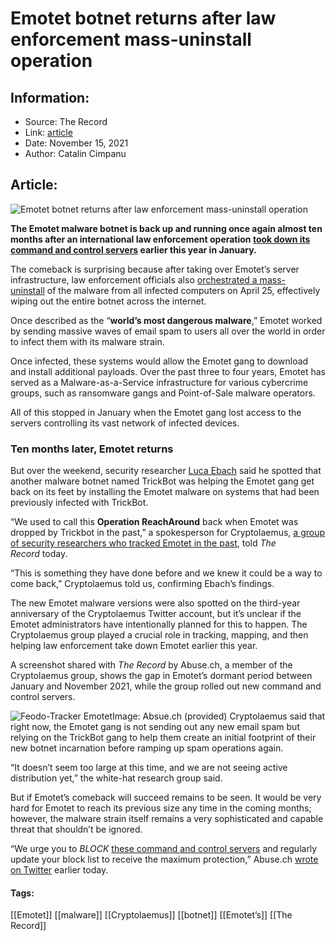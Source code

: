 # Emotet botnet returns after law enforcement mass-uninstall operation
### 

## Information:
+ Source: The Record
+ Link: [article](https://therecord.media/emotet-botnet-returns-after-law-enforcement-mass-uninstall-operation/)
+ Date: November 15, 2021
+ Author: Catalin Cimpanu


## Article:
![Emotet botnet returns after law enforcement mass-uninstall operation](https://therecord.media/wp-content/uploads/2021/11/Emotet.png)

**The Emotet malware botnet is back up and running once again almost ten months after an international law enforcement operation [took down its command and control servers](https://www.europol.europa.eu/newsroom/news/world%E2%80%99s-most-dangerous-malware-emotet-disrupted-through-global-action) earlier this year in January.**


The comeback is surprising because after taking over Emotet’s server infrastructure, law enforcement officials also [orchestrated a mass-uninstall](https://www.zdnet.com/article/authorities-plan-to-mass-uninstall-emotet-from-infected-hosts-on-april-25-2021/) of the malware from all infected computers on April 25, effectively wiping out the entire botnet across the internet.


Once described as the “**world’s most dangerous malware**,” Emotet worked by sending massive waves of email spam to users all over the world in order to infect them with its malware strain.


Once infected, these systems would allow the Emotet gang to download and install additional payloads. Over the past three to four years, Emotet has served as a Malware-as-a-Service infrastructure for various cybercrime groups, such as ransomware gangs and Point-of-Sale malware operators.


All of this stopped in January when the Emotet gang lost access to the servers controlling its vast network of infected devices.


### Ten months later, Emotet returns


But over the weekend, security researcher [Luca Ebach](https://cyber.wtf/2021/11/15/guess-whos-back/) said he spotted that another malware botnet named TrickBot was helping the Emotet gang get back on its feet by installing the Emotet malware on systems that had been previously infected with TrickBot.


“We used to call this **Operation ReachAround** back when Emotet was dropped by Trickbot in the past,” a spokesperson for Cryptolaemus, [a group of security researchers who tracked Emotet in the past](https://www.zdnet.com/article/meet-the-white-hat-group-fighting-emotet-the-worlds-most-dangerous-malware/), told *The Record* today.


“This is something they have done before and we knew it could be a way to come back,” Cryptolaemus told us, confirming Ebach’s findings.


The new Emotet malware versions were also spotted on the third-year anniversary of the Cryptolaemus Twitter account, but it’s unclear if the Emotet administrators have intentionally planned for this to happen. The Cryptolaemus group played a crucial role in tracking, mapping, and then helping law enforcement take down Emotet earlier this year.





A screenshot shared with *The Record* by Abuse.ch, a member of the Cryptolaemus group, shows the gap in Emotet’s dormant period between January and November 2021, while the group rolled out new command and control servers.


![Feodo-Tracker Emotet](https://www-therecord.recfut.com/wp-content/uploads/2021/11/Feodo-Tracker-1024x552.jpg)Image: Absue.ch (provided)
Cryptolaemus said that right now, the Emotet gang is not sending out any new email spam but relying on the TrickBot gang to help them create an initial footprint of their new botnet incarnation before ramping up spam operations again.


“It doesn’t seem too large at this time, and we are not seeing active distribution yet,” the white-hat research group said.


But if Emotet’s comeback will succeed remains to be seen. It would be very hard for Emotet to reach its previous size any time in the coming months; however, the malware strain itself remains a very sophisticated and capable threat that shouldn’t be ignored.


“We urge you to *BLOCK* [these command and control servers](https://feodotracker.abuse.ch/browse/emotet/) and regularly update your block list to receive the maximum protection,” Abuse.ch [wrote on Twitter](https://twitter.com/abuse_ch/status/1460308766767915013) earlier today.





#### Tags:
[[Emotet]] [[malware]] [[Cryptolaemus]] [[botnet]] [[Emotet’s]] [[The Record]]
